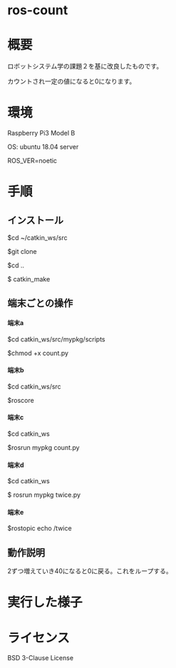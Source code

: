 # ros-count
# 概要
ロボットシステム学の課題２を基に改良したものです。

カウントされ一定の値になると0になります。

# 環境
Raspberry Pi3 Model B

OS: ubuntu 18.04 server

ROS_VER=noetic

# 手順
## インストール
$cd ~/catkin_ws/src

$git clone 

$cd ..

$ catkin_make

## 端末ごとの操作
#### 端末a

$cd catkin_ws/src/mypkg/scripts

$chmod +x count.py   

#### 端末b

$cd catkin_ws/src

$roscore

#### 端末c

$cd catkin_ws

$rosrun mypkg count.py

#### 端末d

$cd catkin_ws

$ rosrun mypkg twice.py

#### 端末e

$rostopic echo /twice

## 動作説明
2ずつ増えていき40になると0に戻る。これをループする。

# 実行した様子
# ライセンス
BSD 3-Clause License

